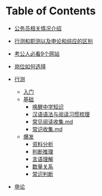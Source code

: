 # Table of Contents






+ [公务员相关情况介绍](公务员相关情况介绍.md)
+ [行测和职测以及申论和综应的区别](行测和职测以及申论和综应的区别.md)
+ [考公人必看9个网站](考公人必看9个网站.md)
+ [岗位如何选择](岗位如何选择.md)
+ [行测]()
    + [入门](./行测/入门.md)
    + [基础]()
        + [唤醒中学知识](./行测/基础知识/唤醒中学知识.md)
        + [汉语语法与阅读习惯梳理](./行测/基础知识/汉语语法与阅读习惯梳理.md)
        + [常见阅读收集.md](./行测/基础知识/常见阅读收集.md)
        + [常识收集.md](./行测/基础知识/常识收集.md)
  + [爆发]()
    + [资料分析]()
    + [判断推理](./行测/爆发/判断推理.md)
    + [言语理解]()
    + [数量关系]()
    + [常识判断]()
    
    
    
  
+ [申论]()

